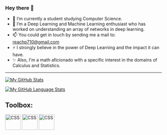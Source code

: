 ### Hey there 👋

- 🔭 I’m currently a student studying Computer Science.
- 🌱 I’m a Deep Learning and Machine Learning enthusiast who has worked on understanding an array of networks in deep learning.
- 📫 You could get in touch by sending me a mail to: reachp710@gmail.com
- ⚡ I strongly believe in the power of Deep Learning and the impact it can have.
- ✨ Also, I'm a math aficionado with a specific interest in the domains of Calculus and Statistics.

<hr>

[![My GitHub Stats](https://github-readme-stats.vercel.app/api/?username=PRITH-S07&count_private=true&theme=tokyonight&showicons=true)]()

[![My GitHub Language Stats](https://github-readme-stats.vercel.app/api/top-langs/?username=PRITH-S07&langs_count=5&theme=tokyonight)]()

## Toolbox:
<img src="https://cdn.jsdelivr.net/gh/devicons/devicon/icons/tensorflow/tensorflow-original.svg" alt="CSS" width="50" height="50">
<img src="https://cdn.jsdelivr.net/gh/devicons/devicon/icons/python/python-original.svg" alt="CSS" width="50" height="50"/>
<img src="https://cdn.jsdelivr.net/gh/devicons/devicon/icons/python/python-original.svg" alt="CSS" width="50" height="50"/>
<!--
**PRITH-S07/PRITH-S07** is a ✨ _special_ ✨ repository because its `README.md` (this file) appears on your GitHub profile.

Here are some ideas to get you started:

- 🔭 I’m currently a student studyimg Computer Science.
- 🌱 I’m a Deep Learning and Machine Learning enthusiast who has worked on understanding an array of networks in deep learning.
- 📫 You could get in touch by sending me a mail to: reachp710@gmail.com
- ⚡ I strongly believe in the power of Deep Learning and the impact it can have.
- ✨ Also, I'm a math aficionado with a specific interest in the domains of Calculus and Statistics.
-->
